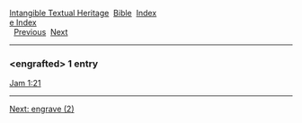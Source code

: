 [Intangible Textual Heritage](../../index)  [Bible](../index) 
[Index](index)   
[e Index](_e_)  
  [Previous](c03709)  [Next](c03711) 

------------------------------------------------------------------------

### &lt;engrafted&gt; 1 entry

[Jam 1:21](../kjv/jam001.htm#021)  

------------------------------------------------------------------------

[Next: engrave (2)](c03711)
